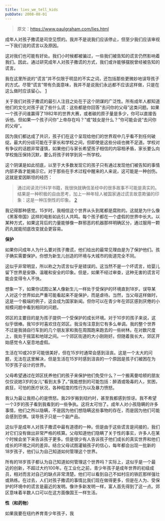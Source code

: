 ```yaml
---
title: lies_we_tell_kids
pubDate: 2008-08-01
---
```


> 原文：https://www.paulgraham.com/lies.html 

            
成年人对孩子撒谎是司空见惯的。我并不是说我们应该停止，但至少我们应该审视一下我们说的谎言以及原因。 

这对我们也可能有好处。我们小时候都被骗过，一些我们被告知的谎言仍然影响着我们。因此，通过研究成年人对孩子撒谎的方式，我们或许能够摆脱曾经被告知的谎言。 

我在这里所说的“谎言”并不仅限于明显的不实之词，还包括那些更微妙地误导孩子的方式。尽管“谎言”带有负面意味，我并不是说我们永远都不应该这样做，只是在这么做时应该留心。 [1](#lies_we_tell_kids_note1) 

关于我们对孩子撒谎的最引人注目之处在于这个阴谋的广泛性。所有成年人都知道他们的文化对孩子说了些什么谎：这些都是你回答“去问你的父母”这类问题。如果一个孩子问谁赢得了1982年的世界大赛，或者碳的原子量是多少，你可以直接告诉他。但如果一个孩子问你“上帝存在吗？”或“妓女是什么？”你可能会说“去问你的父母”。 

因为我们都达成了共识，孩子们在这个呈现给他们的世界观中几乎看不到任何破绽。最大的分歧可能在于家长和学校之间，但即使是这些分歧也微不足道。学校对有争议的话题非常谨慎，如果他们与家长希望孩子相信的内容相矛盾，家长要么向学校施压保持沉默，要么将孩子转学到另一所学校。 

这个阴谋是如此彻底，以至于大多数发现它的孩子只有通过发现他们被告知的事情内部矛盾才能揭示它。对于那些在手术过程中醒来的人来说，这可能是一种创伤。这就是爱因斯坦的经历： 

> 通过阅读流行科学书籍，我很快就确信圣经中的很多故事不可能是真实的。 结果是一种积极的自由思考，加上一种年轻人被国家通过谎言故意欺骗的印象：这是一种压倒性的印象。 [2](#lies_we_tell_kids_note2) 

我记得那种感觉。15岁时，我相信这个世界从头到尾都是腐败的。这就是为什么像《黑客帝国》这样的电影如此引人共鸣。每个孩子都在一个虚假的世界中长大。以某种方式，如果这背后的力量能够像一群邪恶的机器那样明确区分，通过服用一颗药丸就能彻底改变就会更容易。 

**保护** 

如果你问成年人为什么要对孩子撒谎，他们给出的最常见理由是为了保护他们。孩子确实需要保护。你想为新生儿创造的环境与大城市的街道完全不同。 

这似乎非常明显，所以称之为谎言似乎是错误的。这当然不是一个坏谎言，给婴儿留下世界是安静、温暖和安全的印象。但是，如果不经过审查，这种无害的谎言可能会变得令人不快。 

想象一下，如果你试图让某人像新生儿一样处于受保护的环境直到18岁。误导某人对这个世界如此严重可能看起来不是保护，而是虐待。当然，当父母这样做时，这是一个极端的例子，这会成为国家新闻。但你可以在青少年在郊区感到厌倦的小规模问题中看到相同的问题。 

郊区的主要目的是为孩子提供一个受保护的成长环境。对于10岁的孩子来说，这似乎很棒。我10岁时喜欢住在郊区。我没有注意到它有多么单调。我的整个世界不过是我骑自行车到的几个朋友家和我在周围跑来跑去的一些树林。在对数尺度上，我处于摇篮和地球之间。一个郊区街道的大小刚刚好。但随着我长大，郊区开始感觉令人窒息地虚假。 

生活在10或20岁可能很美好，但在15岁时通常会感到沮丧。这是一个太大的问题，无法在这里解决，但是生活在15岁时感到沮丧的一个原因是孩子们被困在为10岁孩子设计的世界。 

父母希望通过在郊区抚养他们的孩子来保护他们免受什么？一个搬离曼哈顿的朋友仅仅说她3岁的女儿“看到太多了。”我能想到的可能包括：醉酒或吸毒的人，贫困，疯狂，可怕的医疗状况，各种程度的性行为以及暴力愤怒。 

我认为最让我担心的是愤怒。我29岁搬到纽约时，甚至我都感到惊讶。我不希望一个3岁的孩子看到我看到的一些争执。这将太可怕了。成年人对小孩隐瞒的许多事情，他们之所以隐瞒，不是因为他们想隐瞒这些事物的存在，而是因为他们可能会感到恐惧。误导孩子只是一个副产品。 

这似乎是成年人对孩子撒谎中最有道德的一种。但是由于这些谎言是间接的，我们对它们没有做出非常严格的核算。父母知道他们隐瞒了关于性的事实，许多人在某个时候会坐下来告诉孩子更多。但是很少有人告诉孩子他们成长的真实世界和他们成长的环境之间的差异。结合父母试图灌输孩子的信心，每年都会出现一批新的18岁孩子，他们认为自己知道如何管理这个世界。 

所有的18岁孩子都认为自己知道如何管理这个世界吗？实际上，这似乎是一个最近的创新，不超过大约100年。在工业化之前，青少年孩子是成年世界的初级成员，相对而言对自己的缺点非常清楚。他们可以看到自己不如村庄的铁匠那样强壮或熟练。在过去，人们对孩子撒谎的事情比我们现在做得更多，但是在人为、受保护的环境中的谎言是最近的发明。像许多新发明一样，富人首先得到了这一点。郊区意味着半数人口可以在这方面像国王一样生活。 

**性（和药物）** 

如果我要在纽约养育青少年孩子，我